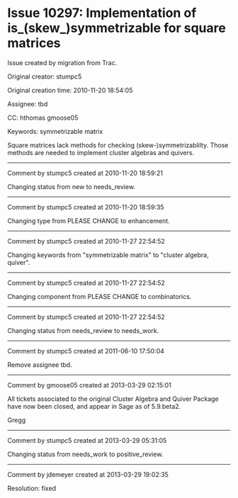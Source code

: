 # Issue 10297: Implementation of is_(skew_)symmetrizable for square matrices

Issue created by migration from Trac.

Original creator: stumpc5

Original creation time: 2010-11-20 18:54:05

Assignee: tbd

CC:  hthomas gmoose05

Keywords: symmetrizable matrix

Square matrices lack methods for checking (skew-)symmetrizablilty. Those methods are needed to implement cluster algebras and quivers.


---

Comment by stumpc5 created at 2010-11-20 18:59:21

Changing status from new to needs_review.


---

Comment by stumpc5 created at 2010-11-20 18:59:35

Changing type from PLEASE CHANGE to enhancement.


---

Comment by stumpc5 created at 2010-11-27 22:54:52

Changing keywords from "symmetrizable matrix" to "cluster algebra, quiver".


---

Comment by stumpc5 created at 2010-11-27 22:54:52

Changing component from PLEASE CHANGE to combinatorics.


---

Comment by stumpc5 created at 2010-11-27 22:54:52

Changing status from needs_review to needs_work.


---

Comment by stumpc5 created at 2011-06-10 17:50:04

Remove assignee tbd.


---

Comment by gmoose05 created at 2013-03-29 02:15:01

All tickets associated to the original Cluster Algebra and Quiver Package have now been closed, and appear in Sage as of 5.9.beta2.

Gregg


---

Comment by stumpc5 created at 2013-03-29 05:31:05

Changing status from needs_work to positive_review.


---

Comment by jdemeyer created at 2013-03-29 19:02:35

Resolution: fixed
